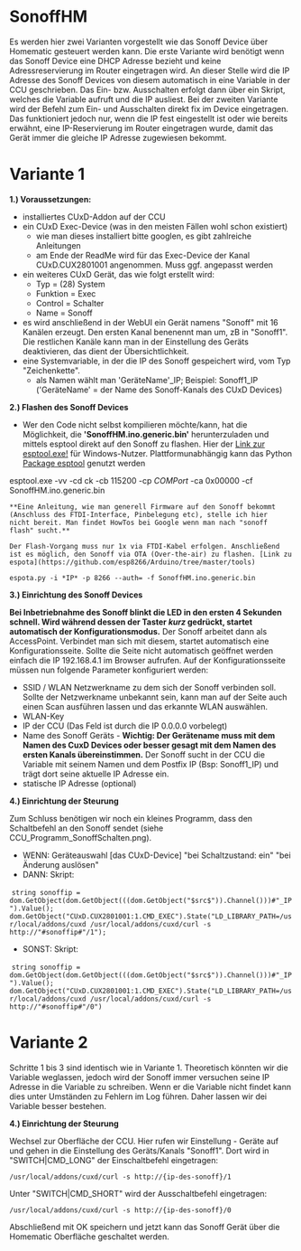 # SonoffHM
Es werden hier zwei Varianten vorgestellt wie das Sonoff Device über Homematic gesteuert werden kann. Die erste Variante wird benötigt wenn das Sonoff Device eine DHCP Adresse bezieht und keine Adressreservierung im Router eingetragen wird. An dieser Stelle wird die IP Adresse des Sonoff Devices von diesem automatisch in eine Variable in der CCU geschrieben. Das Ein- bzw. Ausschalten erfolgt dann über ein Skript, welches die Variable aufruft und die IP ausliest. Bei der zweiten Variante wird der Befehl zum Ein- und Ausschalten direkt fix im Device eingetragen. Das funktioniert jedoch nur, wenn die IP fest eingestellt ist oder wie bereits erwähnt, eine IP-Reservierung im Router eingetragen wurde, damit das Gerät immer die gleiche IP Adresse zugewiesen bekommt.

# Variante 1
**1.) Voraussetzungen:** 
  - installiertes CUxD-Addon auf der CCU
  - ein CUxD Exec-Device (was in den meisten Fällen wohl schon existiert)
    - wie man dieses installiert bitte googlen, es gibt zahlreiche Anleitungen
    - am Ende der ReadMe wird für das Exec-Device der Kanal CUxD.CUX2801001 angenommen. Muss ggf. angepasst werden
  - ein weiteres CUxD Gerät, das wie folgt erstellt wird:
    - Typ = (28) System
    - Funktion = Exec
    - Control = Schalter
    - Name = Sonoff    
  - es wird anschließend in der WebUI ein Gerät namens "Sonoff" mit 16 Kanälen erzeugt. Den ersten Kanal benenennt man um, zB in "Sonoff1". Die restlichen Kanäle kann man in der Einstellung des Geräts deaktivieren, das dient der Übersichtlichkeit.
  - eine Systemvariable, in der die IP des Sonoff gespeichert wird, vom Typ "Zeichenkette". 
      - als Namen wählt man 'GeräteName'_IP; Beispiel: Sonoff1_IP ('GeräteName' = der Name des Sonoff-Kanals des CUxD Devices)

**2.) Flashen des Sonoff Devices** 
  - Wer den Code nicht selbst kompilieren möchte/kann, hat die Möglichkeit, die **'SonoffHM.ino.generic.bin'** herunterzuladen und mittels esptool direkt auf den Sonoff zu flashen. Hier der [Link zur esptool.exe!](https://github.com/thekikz/esptool/blob/master/esptool.exe) für Windows-Nutzer. Plattformunabhängig kann das Python [Package esptool](https://pypi.python.org/pypi/esptool/) genutzt werden 
  
  esptool.exe -vv -cd ck -cb 115200 -cp *COMPort* -ca 0x00000 -cf SonoffHM.ino.generic.bin

    **Eine Anleitung, wie man generell Firmware auf den Sonoff bekommt (Anschluss des FTDI-Interface, Pinbelegung etc), stelle ich hier   nicht bereit. Man findet HowTos bei Google wenn man nach "sonoff flash" sucht.**

    Der Flash-Vorgang muss nur 1x via FTDI-Kabel erfolgen. Anschließend ist es möglich, den Sonoff via OTA (Over-the-air) zu flashen. [Link zu espota](https://github.com/esp8266/Arduino/tree/master/tools)
    
    espota.py -i *IP* -p 8266 --auth= -f SonoffHM.ino.generic.bin 

**3.) Einrichtung des Sonoff Devices**

  **Bei Inbetriebnahme des Sonoff blinkt die LED in den ersten 4 Sekunden schnell.
  Wird während dessen der Taster *kurz* gedrückt, startet automatisch der Konfigurationsmodus.**
  Der Sonoff arbeitet dann als AccessPoint. 
  Verbindet man sich mit diesem, startet automatisch eine Konfigurationsseite. Sollte die Seite nicht automatisch geöffnet werden einfach die IP 192.168.4.1 im Browser aufrufen.
  Auf der Konfigurationsseite müssen nun folgende Parameter konfiguriert werden:
  - SSID / WLAN Netzwerkname zu dem sich der Sonoff verbinden soll. Sollte der Netzwerkname unbekannt sein, kann man auf der Seite auch einen Scan ausführen lassen und das erkannte WLAN auswählen.
  - WLAN-Key
  - IP der CCU (Das Feld ist durch die IP 0.0.0.0 vorbelegt)
  - Name des Sonoff Geräts - 
    **Wichtig: Der Gerätename muss mit dem Namen des CuxD Devices oder besser gesagt mit dem Namen des ersten Kanals übereinstimmen.**    Der Sonoff sucht in der CCU die Variable mit seinem Namen und dem Postfix IP (Bsp: Sonoff1_IP) und trägt dort seine aktuelle IP Adresse ein.
  - statische IP Adresse (optional)
  
**4.) Einrichtung der Steurung**

  Zum Schluss benötigen wir noch ein kleines Programm, dass den Schaltbefehl an den Sonoff sendet (siehe CCU_Programm_SonoffSchalten.png).
- WENN: Geräteauswahl [das CUxD-Device] "bei Schaltzustand: ein" "bei Änderung auslösen"
- DANN: Skript:

  ```string sonoffip = dom.GetObject(dom.GetObject(((dom.GetObject("$src$")).Channel()))#"_IP").Value();
dom.GetObject("CUxD.CUX2801001:1.CMD_EXEC").State("LD_LIBRARY_PATH=/usr/local/addons/cuxd /usr/local/addons/cuxd/curl -s http://"#sonoffip#"/1");```
- SONST: Skript:

  ```string sonoffip = dom.GetObject(dom.GetObject(((dom.GetObject("$src$")).Channel()))#"_IP").Value();
dom.GetObject("CUxD.CUX2801001:1.CMD_EXEC").State("LD_LIBRARY_PATH=/usr/local/addons/cuxd /usr/local/addons/cuxd/curl -s http://"#sonoffip#"/0")```

# Variante 2
Schritte 1 bis 3 sind identisch wie in Variante 1. Theoretisch könnten wir die Variable weglassen, jedoch wird der Sonoff immer versuchen seine IP Adresse in die Variable zu schreiben. Wenn er die Variable nicht findet kann dies unter Umständen zu Fehlern im Log führen. Daher lassen wir dei Variable besser bestehen.

**4.) Einrichtung der Steurung**

  Wechsel zur Oberfläche der CCU. Hier rufen wir Einstellung - Geräte auf und gehen in die Einstellung des Geräts/Kanals "Sonoff1".
  Dort wird in "SWITCH|CMD_LONG" der Einschaltbefehl eingetragen:
  
  ```/usr/local/addons/cuxd/curl -s http://{ip-des-sonoff}/1```
  
  Unter "SWITCH|CMD_SHORT" wird der Ausschaltbefehl eingetragen:
  
  ```/usr/local/addons/cuxd/curl -s http://{ip-des-sonoff}/0```
 
  Abschließend mit OK speichern und jetzt kann das Sonoff Gerät über die Homematic Oberfläche geschaltet werden.
